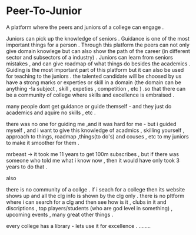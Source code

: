 # Peer-To-Junior
A platform where the peers and juniors of a college can engage . 

Juniors can pick up the knowledge of seniors . Guidance is one of the most important things for a person . Through this platform the peers can not only give domain knowlege but can also show the path of the career (in different sector and subsectors of a industry) . Juniors can learn from seniors mistakes , and can give roadmap of what things do besides the academics . Guiding is the most important part of this platform but it can also be used for teaching to the juniors . the talented candidate will be choosed by us have a strong marks or experties or skill in a domain (the domain can be anything -!a subject , skill , expeties , competition , etc ) .so that there can be a community of college where skills and excellence is embraised . 

many people dont get guidance or guide themself - and they just do academics and aquire no skills , etc . 

there was no one for guiding me ,and it was hard for me - but i guided myself , and i want to give this knowledge of acadmics , skilling yourself , approach to things, roadmap ,things(to do's) and couses , etc to my juniors to make it smoother for them .

mrbeast -> it took me 11 years to get 100m subscribes , but if there was someone who told me what i know now , then it would have only took 3 years to do that . 

also 

there is no community of a collge .
if i seach for a college then its website shows up and all the clg info is shown by the clg only . 
there is no pltform where i can search for a clg and then see how is it , clubs in it and discriptions , top players/students (who are god level in something) , upcoming events ,  many great other things . 

every college has a library - lets use it for excellence . 
........
